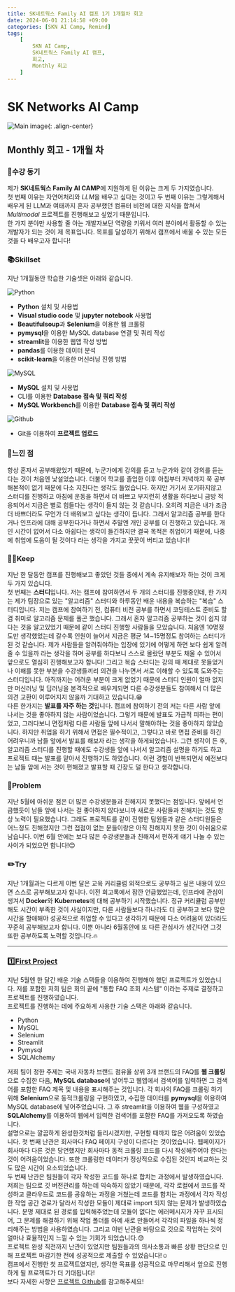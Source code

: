 ```yaml
---
title: SK네트웍스 Family AI 캠프 1기 1개월차 회고
date: 2024-06-01 21:14:58 +09:00
categories: [SKN AI Camp, Remind]
tags: 
    [
        SKN AI Camp,
        SK네트웍스 Family AI 캠프,
        회고,
        Monthly 회고
    ]
---
```


# SK Networks AI Camp
![Main image](https://github.com/Jh-jaehyuk/Jh-jaehyuk.github.io/assets/126551524/7ea63fc3-95f0-44d5-a0f0-cf431cae34f1){: .align-center}  

## Monthly 회고 - 1개월 차
  
### :scroll:수강 동기
제가 **SK네트웍스 Family AI CAMP**에 지원하게 된 이유는 크게 두 가지였습니다.  
첫 번째 이유는 자연어처리와 *LLM*을 배우고 싶다는 것이고 두 번째 이유는 그렇게해서 배우게 된 LLM과 여태까지 혼자 공부했던 컴퓨터 비전에 대한 지식을 합쳐서 *Multimodal* 프로젝트를 진행해보고 싶었기 때문입니다.  
한 가지 분야만 사용할 줄 아는 개발자보단 역량을 키워서 여러 분야에서 활동할 수 있는 개발자가 되는 것이 제 목표입니다. 목표를 달성하기 위해서 캠프에서 배울 수 있는 모든 것을 다 배우고자 합니다!  

### :books:Skillset
지난 1개월동안 학습한 기술셋은 아래와 같습니다.  

![Python](https://img.shields.io/badge/python-3776AB?style=for-the-badge&logo=python&logoColor=white)  
 * **Python** 설치 및 사용법
 * **Visual studio code** 및 **jupyter notebook** 사용법
 * **Beautifulsoup**과 **Selenium**을 이용한 웹 크롤링
 * **pymysql**을 이용한 MySQL database 연결 및 쿼리 작성
 * **streamlit**을 이용한 웹앱 작성 방법
 * **pandas**를 이용한 데이터 분석
 * **scikit-learn**을 이용한 머신러닝 진행 방법
  
![MySQL](https://img.shields.io/badge/mysql-4479A1?style=for-the-badge&logo=mysql&logoColor=white)  
 * **MySQL** 설치 및 사용법
 * CLI를 이용한 **Database 접속 및 쿼리 작성**
 * **MySQL Workbench**를 이용한 **Database 접속 및 쿼리 작성**
  
![Github](https://img.shields.io/badge/GitHub-181717?style=for-the-badge&logo=GitHub&logoColor=white)  
 * Git을 이용하여 **프로젝트 업로드**
  
### :thought_balloon:느낀 점
항상 혼자서 공부해왔었기 때문에, 누군가에게 강의를 듣고 누군가와 같이 강의를 듣는다는 것이 처음엔 낯설었습니다. 더불어 학교를 졸업한 이후 아침부터 저녁까지 쭉 공부해본적이 없기 때문에 다소 지친다는 생각도 들었습니다. 하지만 거기서 포기하지않고 스터디를 진행하고 아침에 운동을 하면서 더 바쁘고 부지런히 생활을 하다보니 금방 적응되어서 지금은 별로 힘들다는 생각이 들지 않는 것 같습니다. 오히려 지금은 내가 조금 더 바쁘더라도 무언가 더 배워보고 싶다는 생각이 듭니다. 그래서 알고리즘 공부를 한다거나 인프라에 대해 공부한다거나 하면서 주말엔 개인 공부를 더 진행하고 있습니다. 개인 시간이 없어서 다소 아쉽다는 생각이 들긴하지만 결국 목적은 취업이기 때문에, 나중에 취업에 도움이 될 것이다 라는 생각을 가지고 꿋꿋이 버티고 있습니다! 
  
### :ok_man:Keep
지난 한 달동안 캠프를 진행해보고 좋았던 것들 중에서 계속 유지해보자 하는 것이 크게 두 가지 있습니다.  
첫 번째는 **스터디**입니다. 저는 캠프에 참여하면서 두 개의 스터디를 진행중인데, 한 가지는 제가 팀장으로 있는 "알고리즘" 스터디와 하루동안 배운 내용을 복습하는 "복습" 스터디입니다. 저는 캠프에 참여하기 전, 컴퓨터 비전 공부를 하면서 코딩테스트 준비도 할 겸 취미로 알고리즘 문제를 풀곤 했습니다. 그래서 혼자 알고리즘 공부하는 것이 쉽지 않다는 것을 알고있었기 때문에 같이 스터디 진행할 사람들을 모았습니다. 처음엔 10명정도만 생각했었는데 갈수록 인원이 늘어서 지금은 평균 14~15명정도 참여하는 스터디가 된 것 같습니다. 제가 사람들을 알려줘야하는 입장에 있기에 어떻게 하면 보다 쉽게 알려줄 수 있을까 라는 생각을 하며 공부를 하다보니 스스로 몰랐던 부분도 채울 수 있어서 앞으로도 열심히 진행해보고자 합니다! 그리고 복습 스터디는 강의 때 제대로 못들었거나 이해를 못한 부분을 수강생들끼리 의견을 나누면서 서로 이해할 수 있도록 도와주는 스터디입니다. 아직까지는 어려운 부분이 크게 없었기 때문에 스터디 인원이 얼마 없지만 머신러닝 및 딥러닝을 본격적으로 배우게되면 다른 수강생분들도 참여해서 더 많은 의견 교환이 이루어지지 않을까 기대하고 있습니다.:grin:  
다른 한가지는 **발표를 자주 하는 것**입니다. 캠프에 참여하기 전의 저는 다른 사람 앞에 나서는 것을 좋아하지 않는 사람이었습니다. 그렇기 때문에 발표도 가급적 피하는 편이었고, 그러다보니 면접처럼 다른 사람들 앞에 나서서 말해야하는 것을 좋아하지 않았습니다. 하지만 취업을 하기 위해서 면접은 필수적이고, 그렇다고 바로 면접 준비를 하긴 어려우니까 남들 앞에서 발표를 해보자 라는 생각을 하게되었습니다. 그런 생각이 든 후, 알고리즘 스터디를 진행할 때에도 수강생들 앞에 나서서 알고리즘 설명을 하기도 하고 프로젝트 때는 발표를 맡아서 진행하기도 하였습니다. 이런 경험이 반복되면서 예전보다는 남들 앞에 서는 것이 편해졌고 발표할 때 긴장도 덜 한다고 생각합니다.
  
### :no_good:Problem
지난 5월에 아쉬운 점은 더 많은 수강생분들과 친해지지 못했다는 점입니다. 앞에서 언급했듯이 남들 앞에 나서는 걸 좋아하지 않다보니까 새로운 사람들과 친해지는 것도 항상 노력이 필요했습니다. 그래도 프로젝트를 같이 진행한 팀원들과 같은 스터디원들은 어느정도 친해졌지만 그런 접점이 없는 분들이랑은 아직 친해지지 못한 것이 아쉬움으로 남습니다. 이번 6월 안에는 보다 많은 수강생분들과 친해져서 편하게 얘기 나눌 수 있는 사이가 되었으면 합니다!:blush:
  
### :pencil2:Try
지난 1개월과는 다르게 이번 달은 교육 커리큘럼 외적으로도 공부하고 싶은 내용이 있으면 스스로 공부해보고자 합니다. 이전 회고록에서 잠깐 언급했었는데, 인프라에 관심이 생겨서 **Docker**와 **Kubernetes**에 대해 공부하기 시작했습니다. 정규 커리큘럼 공부만 해도 시간이 부족한 것이 사실이지만, 다른 사람들보다 하나라도 더 공부하고 보다 많은 시간을 할애해야 성공적으로 취업할 수 있다고 생각하기 때문에 다소 어려움이 있더라도 꾸준히 공부해보고자 합니다. 이뿐 아니라 6월동안에 또 다른 관심사가 생긴다면 그것 또한 공부하도록 노력할 것입니다.:fire:

- - -
### :one:[First Project](https://github.com/SKNETWORKS-FAMILY-AICAMP/SKN01-1st-5Team/tree/main)
지난 5월엔 한 달간 배운 기술 스택들을 이용하여 진행해야 했던 프로젝트가 있었습니다. 저를 포함한 저희 팀은 회의 끝에 "통합 FAQ 조회 시스템" 이라는 주제로 결정하고 프로젝트를 진행하였습니다.  
프로젝트를 진행하는 데에 주요하게 사용한 기술 스택은 아래와 같습니다.  

 * Python
 * MySQL
 * Selenium
 * Streamlit
 * Pymysql
 * SQLAlchemy
   
저희 팀이 정한 주제는 국내 자동차 브랜드 점유율 상위 3개 브랜드의 FAQ를 **웹 크롤링**으로 수집한 다음, **MySQL database**에 넣어두고 웹앱에서 검색어를 입력하면 그 검색어를 포함한 FAQ 제목 및 내용을 표시해주는 것입니다. 각 회사의 FAQ를 크롤링 하기 위해 **Selenium**으로 동적크롤링을 구현하였고, 수집한 데이터를 **pymysql**을 이용하여 MySQL database에 넣어주었습니다. 그 후 streamlit을 이용하여 웹을 구성하였고 **SQLAlchemy**를 이용하여 웹에서 입력한 검색어를 포함한 FAQ를 가져오도록 하였습니다.  
설명으로는 깔끔하게 완성한것처럼 들리시겠지만, 구현할 때까지 많은 어려움이 있었습니다. 첫 번째 난관은 회사마다 FAQ 페이지 구성이 다르다는 것이었습니다. 웹페이지가 회사마다 다른 것은 당연했지만 회사마다 동적 크롤링 코드를 다시 작성해주어야 한다는 것이 어려움이었습니다. 또한 크롤링한 데이터가 정상적으로 수집된 것인지 비교하는 것도 많은 시간이 요소되었습니다.  
두 번째 난관은 팀원들이 각자 작성한 코드를 하나로 합치는 과정에서 발생하였습니다. 저희는 팀으로 깃 버전관리를 하는데 익숙하지 않았기 때문에, 각각 로컬에서 코드를 작성하고 클라우드로 코드를 공유하는 과정을 거쳤는데 코드를 합치는 과정에서 각자 작성한 작업 공간 경로가 달라서 작성한 모듈이 제대로 import 되지 않는 문제가 발생하였습니다. 분명 제대로 된 경로를 입력해주었는데 모듈이 없다는 에러메시지가 자꾸 표시되어, 그 문제를 해결하기 위해 작업 폴더를 아예 새로 만들어서 각각의 파일을 하나씩 정리해주는 방법을 사용하였습니다. 그리고 이번 난관을 바탕으로 깃으로 작업하는 것이 얼마나 효율적인지 느낄 수 있는 기회가 되었습니다.:sweat:  
프로젝트 완성 직전까지 난관이 있었지만 팀원들과의 의사소통과 빠른 상황 판단으로 인해 프로젝트 마감기한 전에 성공적으로 제출할 수 있었습니다!:relaxed:  
캠프에서 진행한 첫 프로젝트였지만, 생각한 목표를 성공적으로 마무리해서 앞으로 진행하게 될 프로젝트가 더 기대됩니다!  
보다 자세한 사항은 [프로젝트 Github](https://github.com/SKNETWORKS-FAMILY-AICAMP/SKN01-1st-5Team/tree/main)를 참고해주세요!
